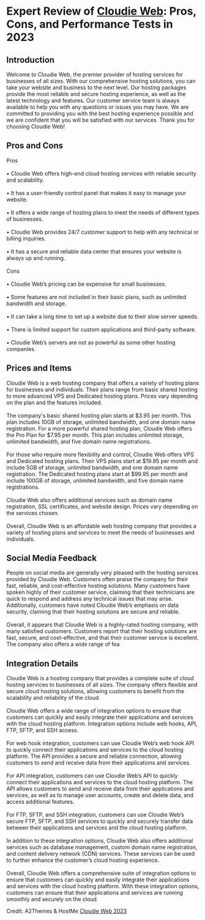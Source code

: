 <h1>Expert Review of <a href="https://a2themes.com/cloudie-web-reviews">Cloudie Web</a>: Pros, Cons, and Performance Tests in 2023</h1>
<h2>Introduction</h2>
Welcome to Cloudie Web, the premier provider of hosting services for businesses of all sizes. With our comprehensive hosting solutions, you can take your website and business to the next level. Our hosting packages provide the most reliable and secure hosting experience, as well as the latest technology and features. Our customer service team is always available to help you with any questions or issues you may have. We are committed to providing you with the best hosting experience possible and we are confident that you will be satisfied with our services. Thank you for choosing Cloudie Web!
<h2>Pros and Cons</h2>
Pros<br><br>• Cloudie Web offers high-end cloud hosting services with reliable security and scalability.<br><br>• It has a user-friendly control panel that makes it easy to manage your website.<br><br>• It offers a wide range of hosting plans to meet the needs of different types of businesses.<br><br>• Cloudie Web provides 24/7 customer support to help with any technical or billing inquiries.<br><br>• It has a secure and reliable data center that ensures your website is always up and running.<br><br>Cons<br><br>• Cloudie Web’s pricing can be expensive for small businesses.<br><br>• Some features are not included in their basic plans, such as unlimited bandwidth and storage.<br><br>• It can take a long time to set up a website due to their slow server speeds.<br><br>• There is limited support for custom applications and third-party software.<br><br>• Cloudie Web’s servers are not as powerful as some other hosting companies.
<h2>Prices and Items</h2>
Cloudie Web is a web hosting company that offers a variety of hosting plans for businesses and individuals. Their plans range from basic shared hosting to more advanced VPS and Dedicated hosting plans. Prices vary depending on the plan and the features included. <br><br>The company's basic shared hosting plan starts at $3.95 per month. This plan includes 10GB of storage, unlimited bandwidth, and one domain name registration. For a more powerful shared hosting plan, Cloudie Web offers the Pro Plan for $7.95 per month. This plan includes unlimited storage, unlimited bandwidth, and five domain name registrations. <br><br>For those who require more flexibility and control, Cloudie Web offers VPS and Dedicated hosting plans. Their VPS plans start at $19.95 per month and include 5GB of storage, unlimited bandwidth, and one domain name registration. The Dedicated hosting plans start at $99.95 per month and include 100GB of storage, unlimited bandwidth, and five domain name registrations. <br><br>Cloudie Web also offers additional services such as domain name registration, SSL certificates, and website design. Prices vary depending on the services chosen. <br><br>Overall, Cloudie Web is an affordable web hosting company that provides a variety of hosting plans and services to meet the needs of businesses and individuals.
<h2>Social Media Feedback</h2>
People on social media are generally very pleased with the hosting services provided by Cloudie Web. Customers often praise the company for their fast, reliable, and cost-effective hosting solutions. Many customers have spoken highly of their customer service, claiming that their technicians are quick to respond and address any technical issues that may arise. Additionally, customers have noted Cloudie Web’s emphasis on data security, claiming that their hosting solutions are secure and reliable. <br><br>Overall, it appears that Cloudie Web is a highly-rated hosting company, with many satisfied customers. Customers report that their hosting solutions are fast, secure, and cost-effective, and that their customer service is excellent. The company also offers a wide range of fea
<h2>Integration Details</h2>
Cloudie Web is a hosting company that provides a complete suite of cloud hosting services to businesses of all sizes. The company offers flexible and secure cloud hosting solutions, allowing customers to benefit from the scalability and reliability of the cloud.<br><br>Cloudie Web offers a wide range of integration options to ensure that customers can quickly and easily integrate their applications and services with the cloud hosting platform. Integration options include web hooks, API, FTP, SFTP, and SSH access.<br><br>For web hook integration, customers can use Cloudie Web’s web hook API to quickly connect their applications and services to the cloud hosting platform. The API provides a secure and reliable connection, allowing customers to send and receive data from their applications and services.<br><br>For API integration, customers can use Cloudie Web’s API to quickly connect their applications and services to the cloud hosting platform. The API allows customers to send and receive data from their applications and services, as well as to manage user accounts, create and delete data, and access additional features.<br><br>For FTP, SFTP, and SSH integration, customers can use Cloudie Web’s secure FTP, SFTP, and SSH services to quickly and securely transfer data between their applications and services and the cloud hosting platform.<br><br>In addition to these integration options, Cloudie Web also offers additional services such as database management, custom domain name registration, and content delivery network (CDN) services. These services can be used to further enhance the customer’s cloud hosting experience.<br><br>Overall, Cloudie Web offers a comprehensive suite of integration options to ensure that customers can quickly and easily integrate their applications and services with the cloud hosting platform. With these integration options, customers can ensure that their applications and services are running smoothly and securely on the cloud.
<p>Credit: A2Themes & HostMe <a href="https://a2themes.com/cloudie-web-reviews">Cloudie Web 2023</a></p>